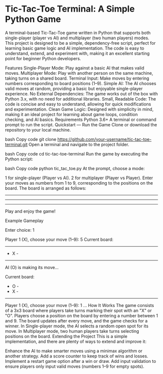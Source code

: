 # Tic-Tac-Toe Terminal: A Simple Python Game

A terminal-based Tic-Tac-Toe game written in Python that supports both single-player (player vs AI) and multiplayer (two human players) modes. This project is designed to be a simple, dependency-free script, perfect for learning basic game logic and AI implementation. The code is easy to understand, extend, and experiment with, making it an excellent starting point for beginner Python developers.

Features
Single-Player Mode: Play against a basic AI that makes valid moves.
Multiplayer Mode: Play with another person on the same machine, taking turns on a shared board.
Terminal Input: Make moves by entering numbers corresponding to board positions (1–9).
Simple AI: The AI chooses valid moves at random, providing a basic but enjoyable single-player experience.
No External Dependencies: The game works out of the box with Python 3.x, with no need for additional libraries.
Small, Readable Code: The code is concise and easy to understand, allowing for quick modifications and experimentation.
Clean Game Logic: Designed with simplicity in mind, making it an ideal project for learning about game loops, condition checking, and AI basics.
Requirements
Python 3.6+
A terminal or command prompt to run the script.
Quickstart — Run the Game
Clone or download the repository to your local machine.

bash
Copy code
git clone https://github.com/your-username/tic-tac-toe-terminal.git
Open a terminal and navigate to the project folder.

bash
Copy code
cd tic-tac-toe-terminal
Run the game by executing the Python script:

bash
Copy code
python tic_tac_toe.py
At the prompt, choose a mode:

1 for single-player (Player vs AI).
2 for multiplayer (Player vs Player).
Enter your moves as numbers from 1 to 9, corresponding to the positions on the board. The board is arranged as follows:
-  -  -  
-  -  -  
-  -  - 
Play and enjoy the game!

Example Gameplay

Enter choice: 1

Player 1 (X), choose your move (1–9): 5
Current board:
-  -  -  
-  X  -  
-  -  -

AI (O) is making its move...

Current board:
-  O  -  
-  X  -  
-  -  -

Player 1 (X), choose your move (1–9): 1
...
How It Works
The game consists of a 3x3 board where players take turns marking their spot with an "X" or "O".
Players choose a position on the board by entering a number between 1 and 9. The board updates after every move, and the game checks for a winner.
In Single-player mode, the AI selects a random open spot for its move.
In Multiplayer mode, two human players take turns selecting positions on the board.
Extending the Project
This is a simple implementation, and there are plenty of ways to extend and improve it:

Enhance the AI to make smarter moves using a minimax algorithm or another strategy.
Add a score counter to keep track of wins and losses.
Implement a restart game option after a win or draw.
Add input validation to ensure players only input valid moves (numbers 1–9 for empty spots).
